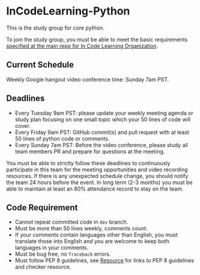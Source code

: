# InCodeLearning-Python

This is the study group for core python.

To join the study group, you must be able to meet the basic requirements [specified at the main repo for In Code Learning Organization](https://github.com/InCodeLearning/InCodeLearning).

## Current Schedule

Weekly Google hangout video conference time: Sunday 7am PST.

## Deadlines

- Every Tuesday 9am PST: please update your weekly meeting agenda or study plan focusing on one small topic which your 50 lines of code will cover.
- Every Friday 9am PST: GitHub commit(s) and pull request with at least 50 lines of python code or comments.
- Every Sunday 7am PST: Before the video conference, please study all team members PR and prepare for questions at the meeting.

You must be able to strictly follow these deadlines to continuously participate in this team for the meeting opportunities and video recording resources. If there is any unexpected schedule change, you should notify the team 24 hours before the event. In long term (2-3 months) you must be able to maintain at least an 80% attendance record to stay on the team.

## Code Requirement

- Cannot repeat committed code in `dev` branch.
- Must be more than 50 lines weekly, comments count.
- If your comments contain languages other than English, you must translate those into English and you are welcome to keep both languages in your comments.
- Must be bug free, no `Traceback` errors.
- Must follow PEP 8 guidelines, see [Resource](Resource.md) for links to PEP 8 guidelines and checker resource.
